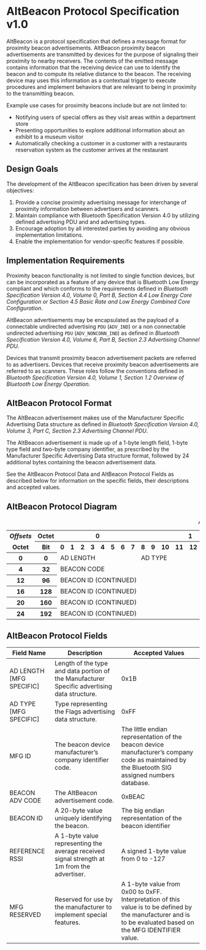 # AltBeacon Protocol Specification v1.0

AltBeacon is a protocol specification that defines a message format for proximity beacon advertisements. AltBeacon proximity beacon advertisements are transmitted by devices for the purpose of signaling their proximity to nearby receivers. The contents of the emitted message contains information that the receiving device can use to identify the beacon and to compute its relative distance to the beacon. The receiving device may uses this information as a contextual trigger to execute procedures and implement behaviors that are relevant to being in proximity to the transmitting beacon.

Example use cases for proximity beacons include but are not limited to:

* Notifying users of special offers as they visit areas within a department store
* Presenting opportunities to explore additional information about an exhibit to a museum visitor
* Automatically checking a customer in a customer with a restaurants reservation system as the customer arrives at the restaurant

## Design Goals

The development of the AltBeacon specification has been driven by several objectives:

1. Provide a concise proximity advertising message for interchange of proximity information between advertisers and scanners.
1. Maintain compliance with Bluetooth Specification Version 4.0 by utilizing defined advertising PDU and and advertising types.
1. Encourage adoption by all interested parties by avoiding any obvious implementation limitations.
1. Enable the implementation for vendor-specific features if possible.


## Implementation Requirements
Proximity beacon functionality is not limited to single function devices, but can be incorporated as a feature of any device that is Bluetooth Low Energy compliant and which conforms to the requirements defined in _Bluetooth Specification Version 4.0, Volume 0, Part B, Section 4.4 Low Energy Core Configuration or Section 4.5 Basic Rate and Low Energy Combined Core Configuration_.

AltBeacon advertisements may be encapsulated as the payload of a connectable undirected advertising `PDU` (`ADV_IND`) or a non connectable undirected advertising `PDU` (`ADV_NONCONN_IND`) as defined in _Bluetooth Specification Version 4.0, Volume 6, Part B, Section 2.3 Advertising Channel PDU_.

Devices that transmit proximity beacon advertisement packets are referred to as advertisers.  Devices that receive proximity beacon advertisements are referred to as scanners. These roles follow the conventions defined in _Bluetooth Specification Version 4.0, Volume 1, Section 1.2 Overview of Bluetooth Low Energy Operation_.


## AltBeacon Protocol Format

The AltBeacon advertisement makes use of the Manufacturer Specific Advertising Data structure as defined in _Bluetooth Specification Version 4.0, Volume 3, Part C, Section 2.3 Advertising Channel PDU_.

The AltBeacon advertisement is made up of a 1-byte length field, 1-byte type field and two-byte company identifier, as prescribed by the Manufacturer Specific Advertising Data structure format, followed by 24 additional bytes containing the beacon advertisement data.

See the AltBeacon Protocol Data and AltBeacon Protocol Fields as described below for information on the specific fields, their descriptions and accepted values.

## AltBeacon Protocol Diagram


<table>
  <caption>AltBeacon Protocol Format</caption>
  <tbody><tr>
    <th style="border-bottom:none; border-right:none;"><i>Offsets</i></th>
    <th style="border-left:none;">Octet</th>
    <th colspan="8">0</th>
    <th colspan="8">1</th>
    <th colspan="8">2</th>
    <th colspan="8">3</th>
  </tr>
  <tr>
    <th style="border-top: none">Octet</th>
    <th>Bit</th>
    <th style="width:2.6%;">0</th>
    <th style="width:2.6%;">1</th>
    <th style="width:2.6%;">2</th>
    <th style="width:2.6%;">3</th>
    <th style="width:2.6%;">4</th>
    <th style="width:2.6%;">5</th>
    <th style="width:2.6%;">6</th>
    <th style="width:2.6%;">7</th>
    <th style="width:2.6%;">8</th>
    <th style="width:2.6%;">9</th>
    <th style="width:2.6%;">10</th>
    <th style="width:2.6%;">11</th>
    <th style="width:2.6%;">12</th>
    <th style="width:2.6%;">13</th>
    <th style="width:2.6%;">14</th>
    <th style="width:2.6%;">15</th>
    <th style="width:2.6%;">16</th>
    <th style="width:2.6%;">17</th>
    <th style="width:2.6%;">18</th>
    <th style="width:2.6%;">19</th>
    <th style="width:2.6%;">20</th>
    <th style="width:2.6%;">21</th>
    <th style="width:2.6%;">22</th>
    <th style="width:2.6%;">23</th>
    <th style="width:2.6%;">24</th>
    <th style="width:2.6%;">25</th>
    <th style="width:2.6%;">26</th>
    <th style="width:2.6%;">27</th>
    <th style="width:2.6%;">28</th>
    <th style="width:2.6%;">29</th>
    <th style="width:2.6%;">30</th>
    <th style="width:2.6%;">31</th>
  </tr>
  <tr>
    <th>0</th>
    <th>0</th>
    <td colspan="8">AD LENGTH</td>
    <td colspan="8">AD TYPE</td>
    <td colspan="16">MFG ID</td>
  </tr>
  <tr>
    <th>4</th>
    <th>32</th>
    <td colspan="16">BEACON CODE</td>
    <td colspan="16">BEACON ID</td>
  </tr>
  <tr>
    <th>12</th>
    <th>96</th>
    <td colspan="32">BEACON ID (CONTINUED)</td>
  </tr>
  <tr>
    <th>16</th>
    <th>128</th>
    <td colspan="32">BEACON ID (CONTINUED)</td>
  </tr>
  <tr>
    <th>20</th>
    <th>160</th>
    <td colspan="32">BEACON ID (CONTINUED)</td>
  </tr>
  <tr>
    <th>24</th>
    <th>192</th>
    <td colspan="16">BEACON ID (CONTINUED)</td>
    <td colspan="8">REFERENCE POWER</td>
    <td colspan="8">MFG RESERVED</td>
  </tr>
  </tbody>
</table>




## AltBeacon Protocol Fields

Field Name               |  Description                                                                                 | Accepted Values
------------------------ | -------------------------------------------------------------------------------------------- | ---------------
AD LENGTH [MFG SPECIFIC] | Length of the type and data portion of the Manufacturer Specific advertising data structure. | 0x1B
AD TYPE [MFG SPECIFIC]   | Type representing the Flags advertising data structure.                                      | 0xFF
MFG ID                   | The beacon device manufacturer’s company identifier code.                                    | The little endian representation of the beacon device manufacturer’s company code as maintained by the Bluetooth SIG assigned numbers database.
BEACON ADV CODE          | The AltBeacon advertisement code.                                                            | 0xBEAC
BEACON ID                | A 20-byte value uniquely identifying the beacon.                                             | The big endian representation of the beacon identifier
REFERENCE RSSI           | A 1-byte value representing the average received signal strength at 1m from the advertiser.  | A signed 1-byte value from 0 to -127
MFG RESERVED             | Reserved for use by the manufacturer to implement special features.                          | A 1-byte value from 0x00 to 0xFF. Interpretation of this value is to be defined by the manufacturer and is to be evaluated based on the MFG IDENTIFIER value.
